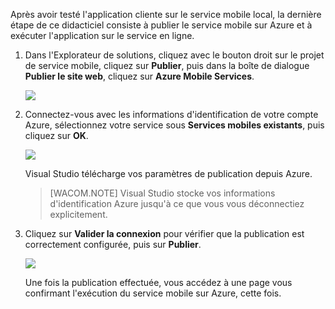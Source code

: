 Après avoir testé l'application cliente sur le service mobile local, la dernière étape de ce didacticiel consiste à publier le service mobile sur Azure et à exécuter l'application sur le service en ligne.

1.  Dans l'Explorateur de solutions, cliquez avec le bouton droit sur le projet de service mobile, cliquez sur **Publier**, puis dans la boîte de dialogue **Publier le site web**, cliquez sur **Azure Mobile Services**.

	![][0]

2.  Connectez-vous avec les informations d'identification de votre compte Azure, sélectionnez votre service sous **Services mobiles existants**, puis cliquez sur **OK**.

	![][1]

	Visual Studio télécharge vos paramètres de publication depuis Azure.

	> [WACOM.NOTE] Visual Studio stocke vos informations d'identification Azure jusqu'à ce que vous vous déconnectiez explicitement.

3.  Cliquez sur **Valider la connexion** pour vérifier que la publication est correctement configurée, puis sur **Publier**.

	![][2]

	Une fois la publication effectuée, vous accédez à une page vous confirmant l'exécution du service mobile sur Azure, cette fois.

  [0]: ./media/mobile-services-dotnet-backend-publish-service/mobile-quickstart-publish.png
  [1]: ./media/mobile-services-dotnet-backend-publish-service/mobile-quickstart-publish-select-service.png
  [2]: ./media/mobile-services-dotnet-backend-publish-service/mobile-quickstart-publish-2.png
